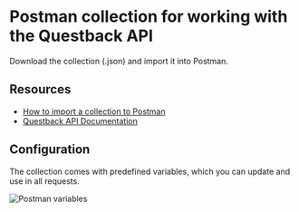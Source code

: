 # Postman collection for working with the Questback API

Download the collection (.json) and import it into Postman.

## Resources

- [How to import a collection to Postman](https://learning.postman.com/docs/getting-started/importing-and-exporting-data/#importing-data-into-postman)
- [Questback API Documentation](https://academy.questback.com/wp-content/uploads/2021/10/QuestBackIntegration.pdf)

## Configuration

The collection comes with predefined variables, which you can update and use in all requests.

<img src="https://github.com/questback/public-tools/blob/main/postman/img/postman-variables.png" alt="Postman variables" />
